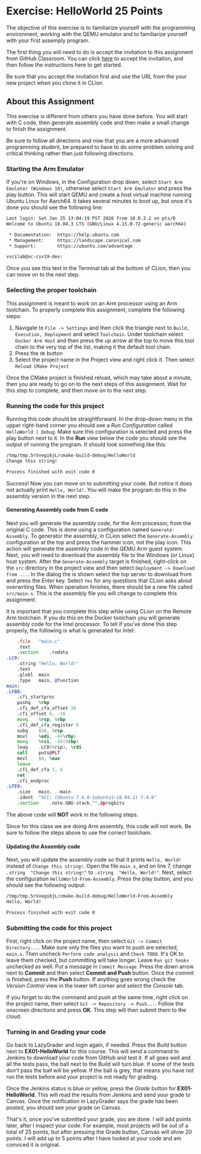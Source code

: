 # Exercise: HelloWorld 25 Points

The objective of this exercise is to familiarize yourself
with the programming environment, working with the QEMU emulator and
to familiarize yourself with your first assemply program. 

The first thing you will need to do is accept the invitation to this assignment from GitHub Classroom. You can click [here](https://classroom.github.com/a/SaTUhxBc) to accept the invitation, and then follow the instructions here to get started.

Be sure that you accept the invitation first and use the URL from the your new project when you clone it in CLion.

## About this Assignment

This exercise is different from others you have done before. You will start with C code, then generate assembly code and then make a small change to finish the assignment. 

Be sure to follow all directions and now that you are a more advanced programming student, be prepared to have to do some problem solving and critical thinking rather than just following directions.

### Starting the Arm Emulator

If you're on Windows, in the Configuration drop down, select `Start Arm Emulator (Windows 10)`, otherwise
select `Start Arm Emulator` and press the play button. This will start QEMU and create a host virtual machine running Ubuntu Linux for
Aarch64. It takes several minutes to boot up, but once it's done you should see the following line:

```bash
Last login: Sat Jan 25 13:04:19 PST 2020 from 10.0.2.2 on pts/0
Welcome to Ubuntu 18.04.3 LTS (GNU/Linux 4.15.0-72-generic aarch64)

 * Documentation:  https://help.ubuntu.com
 * Management:     https://landscape.canonical.com
 * Support:        https://ubuntu.com/advantage

vscilab@vc-csv19-dev:
```

Once you see this text in the Terminal tab at the bottom of CLion, then you can move on to the next step.

### Selecting the proper toolchain

This assignment is meant to work on an Arm processor using an Arm toolchain. To properly complete this assignment, complete 
the following steps:

1. Navigate to `File -> Settings` and then click the triangle next to `Build, Execution, Deployment` and select `Toolchain`.
   Under toolchain select `Docker Arm Host` and then press the up arrow at the top to move this tool chain to the very top 
   of the list, making it the default tool chain.
2. Press the `OK` button
3. Select the project name in the Project view and right click it. Then select `Reload CMake Project`

Once the CMake project is finished reload, which may take about a minute, then you are ready to go on to the next
steps of this assignment. Wait for this step to complete, and then move on to the next step.

### Running the code for this project

Running this code should be straightforward. In the drop-down 
menu in the upper right-hand corner you should see a *Run
Configuration* called `HelloWorld | Debug`. Make sure this 
configuration is selected and press the play button next to it.
In the **Run** view below the code you should see the output 
of running the program. It should look something like this:

```bash
/tmp/tmp.5rVvegi6jL/cmake-build-debug/HelloWorld
Change this string!

Process finished with exit code 0
```
Success! Now you can move on to submitting your code. But notice it does not actually print `Hello, World!`. 
You will make the program do this in the assembly version in the next step.

#### Generating Assembly code from C code

Next you will generate the assembly code, for the Arm processor, from the original C code. 
This is done using a configuration named `Generate-Assembly`. To generator the assembly, in CLion
select the `Generate-Assembly` configuration at the top and press the hammer icon, not the
play icon. This action will generate the assembly code in the QEMU Arm guest system. Next, 
you will need to download the assembly file to the Windows (or Linux) host system. After the
`Generate-Assembly` target is finished, right-click on the `src` directory in the project view
and then select `Deployment -> Download from ...`. In the dialog the is shown select the top server
to download from and press the _Enter_ key. Select `Yes` for any questions that CLion asks about 
overwriting files. When operation finishes, there should be a new file called `src/main.s`. This
is the assembly file you will change to complete this assignment.

It is important that you complete this step while using CLion on the Remote Arm toolchain. If you 
do this on the Docker toolchain you will generate assembly code for the Intel processor. To tell if
you've done this step properly, the following is what is generated for Intel:

```asm
	.file	"main.c"
	.text
	.section	.rodata
.LC0:
	.string	"Hello, World!"
	.text
	.globl	main
	.type	main, @function
main:
.LFB0:
	.cfi_startproc
	pushq	%rbp
	.cfi_def_cfa_offset 16
	.cfi_offset 6, -16
	movq	%rsp, %rbp
	.cfi_def_cfa_register 6
	subq	$16, %rsp
	movl	%edi, -4(%rbp)
	movq	%rsi, -16(%rbp)
	leaq	.LC0(%rip), %rdi
	call	puts@PLT
	movl	$0, %eax
	leave
	.cfi_def_cfa 7, 8
	ret
	.cfi_endproc
.LFE0:
	.size	main, .-main
	.ident	"GCC: (Ubuntu 7.4.0-1ubuntu1~18.04.1) 7.4.0"
	.section	.note.GNU-stack,"",@progbits
```

The above code will **NOT** work in the following steps.

Since for this class we are doing Arm assembly, this code will not work. Be sure to follow the steps above
to use the correct toolchain.

#### Updating the Assembly code

Next, you will update the assembly code so that it prints `Hello, World!` instead of `Change this string!`.
Open the file `main.s`, and on line 7, change `.string	"Change this string!"` to `.string	"Hello, World!"`.
Next, select the configuration `HelloWorld-From-Assembly`. Press the play button, and you should see the following
output: 

```bash
/tmp/tmp.5rVvegi6jL/cmake-build-debug/HelloWorld-From-Assembly
Hello, World!

Process finished with exit code 0
```

### Submitting the code for this project

First, right click on the project name, then select `Git -> Commit Directory...`. 
Make sure only the files you want to push are selected, `main.s`. Then uncheck `Perform code analysis` and `Check TODO`. It's OK to leave them checked, but committing will take longer. Leave `Run git hooks` unchecked as well. Put a message in `Commit Message`. Press the down arrow next to **Commit** and then select **Commit and Push** button. Once the commit is finished, press the **Push** button. If anything goes wrong check the _Version Control_ view
in the lower left corner and select the _Console_ tab.
 
If you forget to do the command and push at the same time, right click on the project name, then select `Git -> Repository -> Push...`. Follow the onscreen directions
and press **OK**. This step will then submit them to the cloud.

### Turning in and Grading your code

Go back to LazyGrader and login again, if needed. Press the _Build_ button next to **EX01-HelloWorld** for this course. This will send a command to Jenkins to download your code from GitHub and test it. If all goes well and all the tests pass, the ball next to the Build will turn blue. If some of the tests don't pass the ball will be yellow. If the ball is grey, that means you have not run the tests before and your project is not ready for grading.

Once the Jenkins status is blue or yellow, press the _Grade_ button for **EX01-HelloWorld**. This will read the results from Jenkins and send your grade to Canvas. Once the notification in LazyGrader says the grade has been posted, you should see your grade on Canvas.

That's it, once you've submitted your grade, you are done. I will add points later, after I inspect your code. For example, most projects will be out of a total of 25 points, but after pressing the Grade button, Canvas will show 20 points. I will add up to 5 points after I have looked at your code and am conviced it is original.
